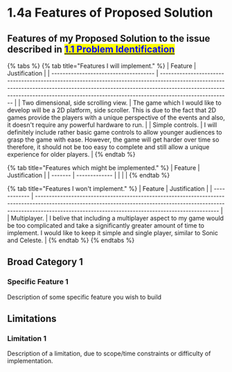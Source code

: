 # 1.4a Features of Proposed Solution

## Features of my Proposed Solution to the issue described in [<mark style="color:blue;">1.1 Problem Identification</mark>](1.1-problem-identification.md)

{% tabs %}
{% tab title="Features I will implement." %}
| Feature                               | Justification                                                                                                                                                                                                                                                       |
| ------------------------------------- | ------------------------------------------------------------------------------------------------------------------------------------------------------------------------------------------------------------------------------------------------------------------- |
| Two dimensional, side scrolling view. | The game which I would like to develop will be a 2D platform, side scroller. This is due to the fact that 2D games provide the players with a unique perspective of the events and also, it doesn't require any powerful hardware to run.                           |
| Simple controls.                      | I will definitely include rather basic game controls to allow younger audiences to grasp the game with ease. However, the game will get harder over time so therefore, it should not be too easy to complete and still allow a unique experience for older players. |
{% endtab %}

{% tab title="Features which might be implemented." %}
| Feature | Justification |
| ------- | ------------- |
|         |               |
{% endtab %}

{% tab title="Features I won't implement." %}
| Feature      | Justification                                                                                                                                                                                                                  |
| ------------ | ------------------------------------------------------------------------------------------------------------------------------------------------------------------------------------------------------------------------------ |
| Multiplayer. | I belive that including a multiplayer aspect to my game would be too complicated and take a significantly greater amount of time to implement. I would like to keep it simple and single player, similar to Sonic and Celeste. |
{% endtab %}
{% endtabs %}







## Broad Category 1

### Specific Feature 1

Description of some specific feature you wish to build

## Limitations

### Limitation 1

Description of a limitation, due to scope/time constraints or difficulty of implementation.

